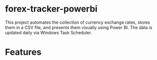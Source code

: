 # forex-tracker-powerbi

This project automates the collection of currency exchange rates, stores them in a CSV file, and presents them visually using Power BI. The data is updated daily via Windows Task Scheduler.

# Features
